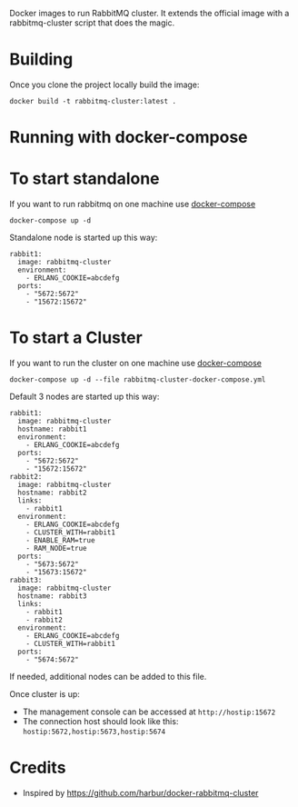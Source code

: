 Docker images to run RabbitMQ cluster. It extends the official image with a rabbitmq-cluster script that does the magic.

# Building

Once you clone the project locally build the image:

```
docker build -t rabbitmq-cluster:latest .
```

# Running with docker-compose

# To start standalone 

If you want to run rabbitmq on one machine use [docker-compose](https://github.com/docker/compose/)

```
docker-compose up -d 
```

Standalone node is started up this way:

```
rabbit1:
  image: rabbitmq-cluster
  environment:
    - ERLANG_COOKIE=abcdefg
  ports:
    - "5672:5672"
    - "15672:15672"
```  

# To start a Cluster 

If you want to run the cluster on one machine use [docker-compose](https://github.com/docker/compose/)

```
docker-compose up -d --file rabbitmq-cluster-docker-compose.yml
```

Default 3 nodes are started up this way:

```
rabbit1:
  image: rabbitmq-cluster
  hostname: rabbit1
  environment:
    - ERLANG_COOKIE=abcdefg
  ports:
    - "5672:5672"
    - "15672:15672"
rabbit2:
  image: rabbitmq-cluster
  hostname: rabbit2
  links:
    - rabbit1
  environment:
    - ERLANG_COOKIE=abcdefg
    - CLUSTER_WITH=rabbit1
    - ENABLE_RAM=true
    - RAM_NODE=true
  ports:
    - "5673:5672"
    - "15673:15672"
rabbit3:
  image: rabbitmq-cluster
  hostname: rabbit3
  links:
    - rabbit1
    - rabbit2
  environment:
    - ERLANG_COOKIE=abcdefg
    - CLUSTER_WITH=rabbit1
  ports:
    - "5674:5672"
```

If needed, additional nodes can be added to this file.

Once cluster is up:
* The management console can be accessed at `http://hostip:15672`
* The connection host should look like this: `hostip:5672,hostip:5673,hostip:5674`

# Credits

* Inspired by https://github.com/harbur/docker-rabbitmq-cluster
